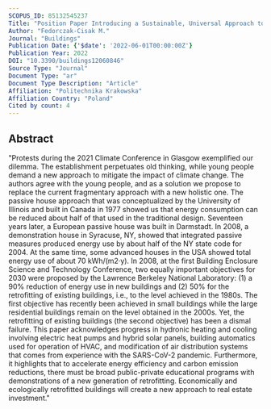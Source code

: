 ```yaml
---
SCOPUS_ID: 85132545237
Title: "Position Paper Introducing a Sustainable, Universal Approach to Retrofitting Residential Buildings"
Author: "Fedorczak-Cisak M."
Journal: "Buildings"
Publication Date: {'$date': '2022-06-01T00:00:00Z'}
Publication Year: 2022
DOI: "10.3390/buildings12060846"
Source Type: "Journal"
Document Type: "ar"
Document Type Description: "Article"
Affiliation: "Politechnika Krakowska"
Affiliation Country: "Poland"
Cited by count: 4
---
```


## Abstract
"Protests during the 2021 Climate Conference in Glasgow exemplified our dilemma. The establishment perpetuates old thinking, while young people demand a new approach to mitigate the impact of climate change. The authors agree with the young people, and as a solution we propose to replace the current fragmentary approach with a new holistic one. The passive house approach that was conceptualized by the University of Illinois and built in Canada in 1977 showed us that energy consumption can be reduced about half of that used in the traditional design. Seventeen years later, a European passive house was built in Darmstadt. In 2008, a demonstration house in Syracuse, NY, showed that integrated passive measures produced energy use by about half of the NY state code for 2004. At the same time, some advanced houses in the USA showed total energy use of about 70 kWh/(m2·y). In 2008, at the first Building Enclosure Science and Technology Conference, two equally important objectives for 2030 were proposed by the Lawrence Berkeley National Laboratory: (1) a 90% reduction of energy use in new buildings and (2) 50% for the retrofitting of existing buildings, i.e., to the level achieved in the 1980s. The first objective has recently been achieved in small buildings while the large residential buildings remain on the level obtained in the 2000s. Yet, the retrofitting of existing buildings (the second objective) has been a dismal failure. This paper acknowledges progress in hydronic heating and cooling involving electric heat pumps and hybrid solar panels, building automatics used for operation of HVAC, and modification of air distribution systems that comes from experience with the SARS-CoV-2 pandemic. Furthermore, it highlights that to accelerate energy efficiency and carbon emission reductions, there must be broad public-private educational programs with demonstrations of a new generation of retrofitting. Economically and ecologically retrofitted buildings will create a new approach to real estate investment."
